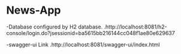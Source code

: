 # News-App

-Database configured by H2 database. 
   .http://localhost:8081/h2-console/login.do?jsessionid=ba5615bb216144cc048f1ae80e629637

-swagger-ui Link
   .http://localhost:8081/swagger-ui/index.html
